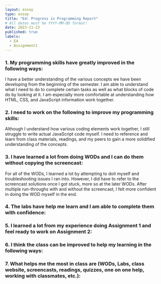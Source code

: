 ```yaml
---
layout: essay
type: essay
title: "E4: Progress in Programming Report"
# All dates must be YYYY-MM-DD format!
date: 2023-11-23
published: true
labels:
  - E4
  - Assignment1
---
```

<h3>1. My programming skills have greatly improved in the following ways:</h3>
I have a better understanding of the various concepts we have been developing from the beginning of the semester. I am able to understand what I need to do to complete certain tasks as well as what blocks of code do by looking at it. I am especially more comfortable at understanding how HTML, CSS, and JavaScript information work together. 

<h3>2. I need to work on the following to improve my programming skills:</h3>
Although I understand how various coding elements work together, I still struggle to write actual JavaScript code myself. I need to reference and learn from class materials, readings, and my peers to gain a more solidified understanding of the concepts. 

<h3>3. I have learned a lot from doing WODs and I can do them without copying the screencast:</h3>
For all of the WODs, I learned a lot by attempting to doit myself and troubleshooting issues I ran into. However, I did have to refer to the screencast solutions once I got stuck, more so at the later WODs. After multiple run-throughs with and without the screencast, I felt more confident in doing the WOD myself in the end.

<h3>4. The labs have help me learn and I am able to complete them with confidence:</h3>

<h3>5. I learned a lot from my experience doing Assignment 1 and feel ready to work on Assignment 2:</h3>

<h3>6. I think the class can be improved to help my learning in the following ways:</h3>

<h3>7. What helps me the most in class are (WODs, Labs, class website, screencasts, readings, quizzes, one on one help, working with classmates, etc.):</h3>
